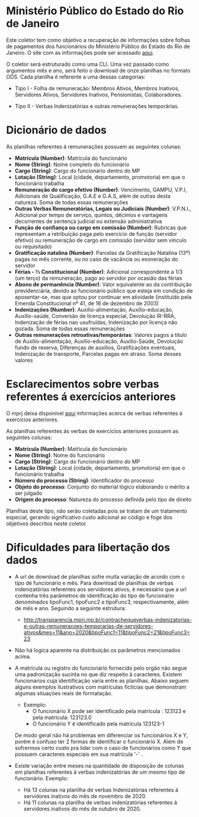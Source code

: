 # Ministério Público do Estado do Rio de Janeiro

Este coletor tem como objetivo a recuperação de informações sobre folhas de pagamentos dos funcionários do Ministério Público do Estado do Rio de Janeiro. O site com as informações pode ser acessado [aqui](http://transparencia.mprj.mp.br/contracheque).

O coletor será estruturado como uma CLI. Uma vez passado como argumentos mês e ano, será feito o download de onze planilhas no formato ODS. Cada planilha é referente a uma dessas categorias: 

- Tipo I - Folha de remuneração: Membros Ativos, Membros Inativos, Servidores Ativos, Servidores Inativos, Pensionistas, Colaboradores. 

- Tipo II - Verbas Indenizatórias e outras remunerações temporárias.

# Dicionário de dados

As planilhas referentes á remunerações possuem as seguintes colunas:

- **Matrícula (Number)**: Matrícula do funcionário
- **Nome (String)**: Nome completo do funcionário
- **Cargo (String)**: Cargo do funcionário dentro do MP
- **Lotação (String)**: Local (cidade, departamento, promotoria) em que o funcionário trabalha
- **Remuneração do cargo efetivo (Number)**: Vencimento, GAMPU, V.P.I, Adicionais de Qualificação, G.A.E e G.A.S, além de outras desta natureza. Soma de todas essas remunerações
- **Outras Verbas Remuneratórias, Legais ou  Judiciais (Number)**: V.P.N.I., Adicional por tempo de serviço, quintos, décimos e vantagens decorrentes de sentença judicial ou extensão administrativa
- **Função de confiança ou cargo em comissão (Number)**: Rubricas que representam a retribuição paga pelo exercício de função (servidor efetivo) ou remuneração de cargo em comissão (servidor sem vínculo ou requisitado)
- **Gratificação natalina (Number)**: Parcelas da Gratificação Natalina (13º) pagas no mês corrente, ou no caso de vacância ou exoneração do servidor
- **Férias - ⅓ Constitucional (Number)**: Adicional correspondente a 1/3 (um terço) da remuneração, pago ao servidor por ocasião das férias
- **Abono de permanência (Number)**: Valor equivalente ao da contribuição previdenciária, devido ao funcionário público que esteja em condição de aposentar-se, mas que optou por continuar em atividade (instituído pela Emenda Constitucional nº 41, de 16 de dezembro de 2003)
- **Indenizações (Number)**: Auxílio-alimentação, Auxílio-educação, Auxílio-saúde, Conversão de licença especial, Devolução IR-RRA, Indenização de férias nao usufruídas, Indenização por licença não gozada. Soma de todas essas remunerações
- **Outras remunerações retroativas/temporárias**: Valores pagos a título de Auxílio-alimentação, Auxílio-educação, Auxílio-Saúde, Devolução fundo de reserva, Diferenças de auxílios, Gratificações eventuais, Indenização de transporte, Parcelas pagas em atraso. Soma desses valores

# Esclarecimentos sobre verbas referentes á exercícios anteriores

O mprj deixa disponível [aqui](http://transparencia.mprj.mp.br/contracheque/verbas-referentes-a-exercicios-anteriores) informações acerca de verbas referentes á exercícios anteriores. 

As planilhas referentes ás verbas de exercícios anteriores possuem as seguintes colunas:

- **Matrícula (Number)**: Matŕicula do funcionário
- **Nome (String)**: Nome do funcionário
- **Cargo (String)**: Cargo do funcionário dentro do MP
- **Lotação (String)**: Local (cidade, departamento, promotoria) em que o funcionário trabalha
- **Número do processo (String)**: Identificador do processo
- **Objeto do processo**: Conjunto do material lógico elaborando o mérito a ser julgado
- **Origem do processo**: Natureza do processo definida pelo tipo de direito

Planilhas deste tipo, não serão coletadas pois se tratam de um tratamento especial, gerando significativo custo adicional ao código e foge dos objetivos descritos neste coletor. 

# Dificuldades para libertação dos dados

- A url de download de planilhas sofre muita variação de acordo com o tipo de funcionário e mês.
    Para download de planilhas de verbas indenizatórias referentes aos servidores ativos, é necessário que a url contenha trẽs parâmetros de identificação do tipo de funcionário denominados tipoFunc1, tipoFunc2 e tipoFunc3, respectivamente, além de mês e ano. Seguindo a seguinte estrutura: 
    
    - http://transparencia.mprj.mp.br/contrachequeverbas-indenizatorias-e-outras-remuneracoes-temporarias-de-servidores-ativos&mes=11&ano=2020&tipoFunc1=11&tipoFunc2=21&tipoFunc3=23

- Não há logica aparente na distribuição os parâmetros mencionados acima.
- A matrícula ou registro do funcionário fornecido pelo orgão não segue uma padronização sucinta no que diz respeito á caracteres. Existem funcionarios cuja identificação varia entre as planilhas. Abaixo seguem alguns exemplos ilustrativos com matrículas fictícias que demonstram algumas situações reais de formatação.
    - Exemplo: 
        - O funcionário X pode ser identificado pela matrícula : 123123 e pela matrícula: 123123.0
        - O funcionário Y é identificado pela matrícula 123123-1
    
    De modo geral não há problemas em diferenciar os funcionários X e Y, porém é confuso ter 2 formas de identificar o funcionário X. Além de sofrermos certo custo pra lidar com o caso de funcionários como Y que possuem caracteres especiais em sua matrícula '-' .

- Existe variação entre meses na quantidade de disposição de colunas em planilhas referentes á verbas indenizatórias de um mesmo tipo de funcionário. Exemplo:
    - Há 13 colunas na planilha de verbas Indenizatórias referentes á servidores inativos do mês de novembro de 2020.
    - Há 11 colunas na planilha de verbas indenizatórias referentes á servidores inativos do mẽs de outubro de 2020.